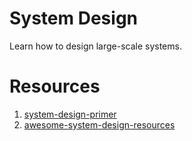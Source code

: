 # System Design

Learn how to design large-scale systems.

# Resources

1. [system-design-primer](https://github.com/donnemartin/system-design-primer)
2. [awesome-system-design-resources ](https://github.com/ashishps1/awesome-system-design-resources)
